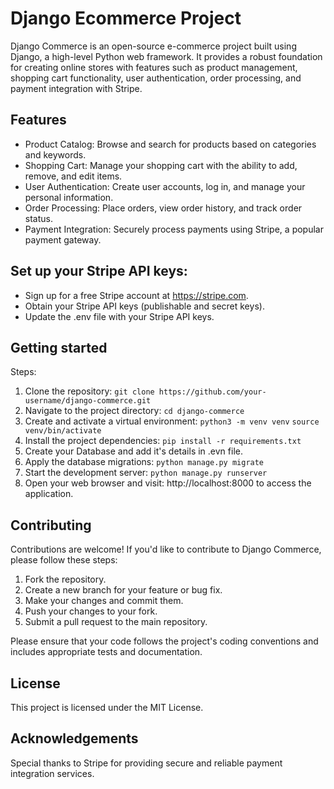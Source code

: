

# Django Ecommerce Project

Django Commerce is an open-source e-commerce project built using Django, a high-level Python web framework. It provides a robust foundation for creating online stores with features such as product management, shopping cart functionality, user authentication, order processing, and payment integration with Stripe.


## Features
- Product Catalog: Browse and search for products based on categories and keywords.
- Shopping Cart: Manage your shopping cart with the ability to add, remove, and edit items.
- User Authentication: Create user accounts, log in, and manage your personal information.
- Order Processing: Place orders, view order history, and track order status.
- Payment Integration: Securely process payments using Stripe, a popular payment gateway.


## Set up your Stripe API keys:
- Sign up for a free Stripe account at https://stripe.com.
- Obtain your Stripe API keys (publishable and secret keys).
- Update the .env file with your Stripe API keys.


## Getting started

Steps:

1. Clone the repository: `git clone https://github.com/your-username/django-commerce.git`
2. Navigate to the project directory: `cd django-commerce`
3. Create and activate a virtual environment: `python3 -m venv venv` `source venv/bin/activate`
4. Install the project dependencies: `pip install -r requirements.txt`
7. Create your Database and add it's details in .evn file.
8. Apply the database migrations: `python manage.py migrate`
9. Start the development server: `python manage.py runserver`
10. Open your web browser and visit: http://localhost:8000 to access the application.



## Contributing
Contributions are welcome! If you'd like to contribute to Django Commerce, please follow these steps:
1. Fork the repository.
2. Create a new branch for your feature or bug fix.
3. Make your changes and commit them.
4. Push your changes to your fork.
5. Submit a pull request to the main repository.

Please ensure that your code follows the project's coding conventions and includes appropriate tests and documentation.


## License
This project is licensed under the MIT License.


## Acknowledgements
Special thanks to Stripe for providing secure and reliable payment integration services.
